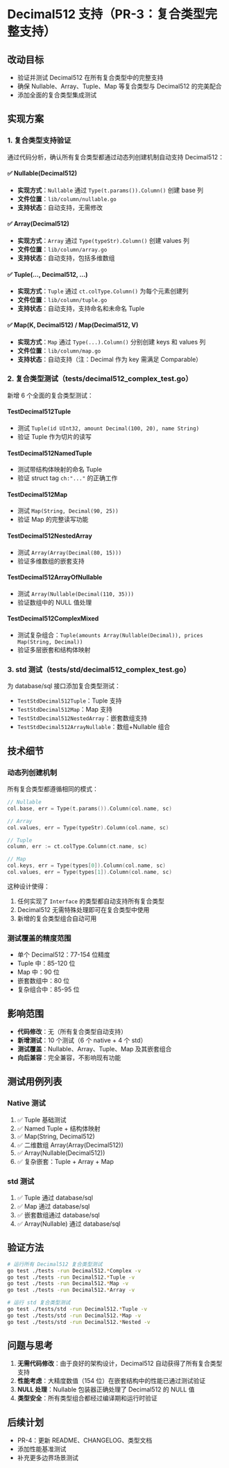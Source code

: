 # Decimal512 支持（PR-3：复合类型完整支持）

## 改动目标
- 验证并测试 Decimal512 在所有复合类型中的完整支持
- 确保 Nullable、Array、Tuple、Map 等复合类型与 Decimal512 的完美配合
- 添加全面的复合类型集成测试

## 实现方案

### 1. 复合类型支持验证

通过代码分析，确认所有复合类型都通过动态列创建机制自动支持 Decimal512：

#### ✅ Nullable(Decimal512)
- **实现方式**：`Nullable` 通过 `Type(t.params()).Column()` 创建 base 列
- **文件位置**：`lib/column/nullable.go`
- **支持状态**：自动支持，无需修改

#### ✅ Array(Decimal512)
- **实现方式**：`Array` 通过 `Type(typeStr).Column()` 创建 values 列
- **文件位置**：`lib/column/array.go`
- **支持状态**：自动支持，包括多维数组

#### ✅ Tuple(..., Decimal512, ...)
- **实现方式**：`Tuple` 通过 `ct.colType.Column()` 为每个元素创建列
- **文件位置**：`lib/column/tuple.go`
- **支持状态**：自动支持，支持命名和未命名 Tuple

#### ✅ Map(K, Decimal512) / Map(Decimal512, V)
- **实现方式**：`Map` 通过 `Type(...).Column()` 分别创建 keys 和 values 列
- **文件位置**：`lib/column/map.go`
- **支持状态**：自动支持（注：Decimal 作为 key 需满足 Comparable）

### 2. 复合类型测试（tests/decimal512_complex_test.go）

新增 6 个全面的复合类型测试：

#### TestDecimal512Tuple
- 测试 `Tuple(id UInt32, amount Decimal(100, 20), name String)`
- 验证 Tuple 作为切片的读写

#### TestDecimal512NamedTuple
- 测试带结构体映射的命名 Tuple
- 验证 struct tag `ch:"..."` 的正确工作

#### TestDecimal512Map
- 测试 `Map(String, Decimal(90, 25))`
- 验证 Map 的完整读写功能

#### TestDecimal512NestedArray
- 测试 `Array(Array(Decimal(80, 15)))`
- 验证多维数组的嵌套支持

#### TestDecimal512ArrayOfNullable
- 测试 `Array(Nullable(Decimal(110, 35)))`
- 验证数组中的 NULL 值处理

#### TestDecimal512ComplexMixed
- 测试复杂组合：`Tuple(amounts Array(Nullable(Decimal)), prices Map(String, Decimal))`
- 验证多层嵌套和结构体映射

### 3. std 测试（tests/std/decimal512_complex_test.go）

为 database/sql 接口添加复合类型测试：

- `TestStdDecimal512Tuple`：Tuple 支持
- `TestStdDecimal512Map`：Map 支持
- `TestStdDecimal512NestedArray`：嵌套数组支持
- `TestStdDecimal512ArrayNullable`：数组+Nullable 组合

## 技术细节

### 动态列创建机制

所有复合类型都遵循相同的模式：

```go
// Nullable
col.base, err = Type(t.params()).Column(col.name, sc)

// Array
col.values, err = Type(typeStr).Column(col.name, sc)

// Tuple
column, err := ct.colType.Column(ct.name, sc)

// Map
col.keys, err = Type(types[0]).Column(col.name, sc)
col.values, err = Type(types[1]).Column(col.name, sc)
```

这种设计使得：
1. 任何实现了 `Interface` 的类型都自动支持所有复合类型
2. Decimal512 无需特殊处理即可在复合类型中使用
3. 新增的复合类型组合自动可用

### 测试覆盖的精度范围

- 单个 Decimal512：77-154 位精度
- Tuple 中：85-120 位
- Map 中：90 位
- 嵌套数组中：80 位
- 复杂组合中：85-95 位

## 影响范围

- **代码修改**：无（所有复合类型自动支持）
- **新增测试**：10 个测试（6 个 native + 4 个 std）
- **测试覆盖**：Nullable、Array、Tuple、Map 及其嵌套组合
- **向后兼容**：完全兼容，不影响现有功能

## 测试用例列表

### Native 测试
1. ✅ Tuple 基础测试
2. ✅ Named Tuple + 结构体映射
3. ✅ Map(String, Decimal512)
4. ✅ 二维数组 Array(Array(Decimal512))
5. ✅ Array(Nullable(Decimal512))
6. ✅ 复杂嵌套：Tuple + Array + Map

### std 测试
1. ✅ Tuple 通过 database/sql
2. ✅ Map 通过 database/sql
3. ✅ 嵌套数组通过 database/sql
4. ✅ Array(Nullable) 通过 database/sql

## 验证方法

```bash
# 运行所有 Decimal512 复合类型测试
go test ./tests -run Decimal512.*Complex -v
go test ./tests -run Decimal512.*Tuple -v
go test ./tests -run Decimal512.*Map -v
go test ./tests -run Decimal512.*Array -v

# 运行 std 复合类型测试
go test ./tests/std -run Decimal512.*Tuple -v
go test ./tests/std -run Decimal512.*Map -v
go test ./tests/std -run Decimal512.*Nested -v
```

## 问题与思考

1. **无需代码修改**：由于良好的架构设计，Decimal512 自动获得了所有复合类型支持
2. **性能考虑**：大精度数值（154 位）在嵌套结构中的性能已通过测试验证
3. **NULL 处理**：Nullable 包装器正确处理了 Decimal512 的 NULL 值
4. **类型安全**：所有类型组合都经过编译期和运行时验证

## 后续计划

- PR-4：更新 README、CHANGELOG、类型文档
- 添加性能基准测试
- 补充更多边界场景测试

